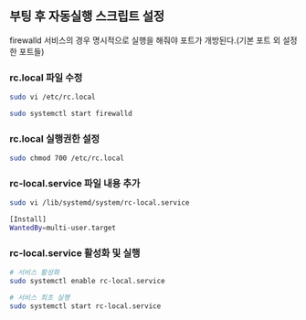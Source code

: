 ## 부팅 후 자동실행 스크립트 설정
firewalld 서비스의 경우 명시적으로 실행을 해줘야 포트가 개방된다.(기본 포트 외 설정한 포트들)

### rc.local 파일 수정
```sh
sudo vi /etc/rc.local
```

```sh
sudo systemctl start firewalld
```

### rc.local 실행권한 설정
```sh
sudo chmod 700 /etc/rc.local
```

### rc-local.service 파일 내용 추가
```sh
sudo vi /lib/systemd/system/rc-local.service
```

```sh
[Install]
WantedBy=multi-user.target
```

### rc-local.service 활성화 및 실행
```sh
# 서비스 활성화
sudo systemctl enable rc-local.service

# 서비스 최초 실행
sudo systemctl start rc-local.service
```
